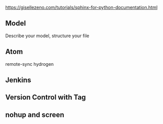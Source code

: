https://gisellezeno.com/tutorials/sphinx-for-python-documentation.html



## Model ##
Describe your model, structure your file

## Atom ##
remote-sync
hydrogen

## Jenkins ##

## Version Control with Tag ##

## nohup and screen ## 
